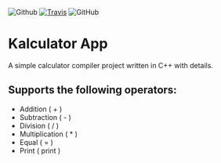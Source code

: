 ![Github](https://github.com/jnyfah/Kalculator/actions/workflows/cmake.yml/badge.svg)
[![Travis](https://app.travis-ci.com/jnyfah/KalculatorApp.svg?branch=master)](https://app.travis-ci.com/jnyfah/KalculatorApp)
![GitHub](https://img.shields.io/github/license/jnyfah/Kalculator)


# Kalculator App

A simple calculator compiler project written in C++ with details.

## Supports the following operators:

- Addition ( + )
- Subtraction ( - )
- Division ( / )
- Multiplication ( * )
- Equal ( = )
- Print ( print )

